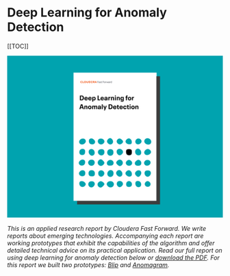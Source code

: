 <h1>Deep Learning for Anomaly Detection</h1>

[[TOC]]

![](figures/cover.png)

*This is an applied research report by Cloudera Fast Forward. We write reports about emerging technologies.  Accompanying each report are working prototypes that exhibit the capabilities of the algorithm and offer detailed technical advice on its practical application. Read our full report on using deep learning for anomaly detection below or <a href="/ff12-deep-learning-for-anomaly-detection.pdf" target="_blank" id="report-pdf-download">download the PDF</a>. For this report we built two prototypes: [Blip](https://blip.fastforwardlabs.com) and [Anomagram](https://anomagram.fastforwardlabs.com).*
 
